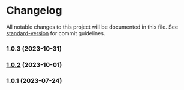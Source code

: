 # Changelog

All notable changes to this project will be documented in this file. See [standard-version](https://github.com/conventional-changelog/standard-version) for commit guidelines.

### 1.0.3 (2023-10-31)

### [1.0.2](https://github.com/undercurre/generator-lirh42/compare/v1.0.1...v1.0.2) (2023-10-01)

### 1.0.1 (2023-07-24)
